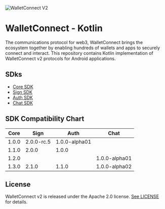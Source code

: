 ![WalletConnect V2](/docs/walletconnect-banner.svg)

# **WalletConnect - Kotlin**

The communications protocol for web3, WalletConnect brings the ecosystem together by enabling hundreds of wallets and apps to securely connect and interact. This repository contains Kotlin implementation of
WalletConnect v2 protocols for Android applications.

## SDks

* [Core SDK](https://github.com/WalletConnect/WalletConnectKotlinV2/tree/develop/androidCore)
* [Sign SDK](https://github.com/WalletConnect/WalletConnectKotlinV2/tree/develop/sign)
* [Auth SDK](https://github.com/WalletConnect/WalletConnectKotlinV2/tree/develop/auth)
* [Chat SDK](https://github.com/WalletConnect/WalletConnectKotlinV2/tree/develop/chat)

####
## SDK Compatibility Chart

| Core  | Sign       | Auth          | Chat          |
|-------|------------|---------------|---------------|
| 1.0.0 | 2.0.0-rc.5 | 1.0.0-alpha01 |               |
| 1.1.0 | 2.0.0      | 1.0.0         |               |
| 1.2.0 |            |               | 1.0.0-alpha01 |
| 1.3.0 | 2.1.0      | 1.1.0         | 1.0.0-alpha02 |


## License
WalletConnect v2 is released under the Apache 2.0 license. [See LICENSE](/LICENSE) for details.